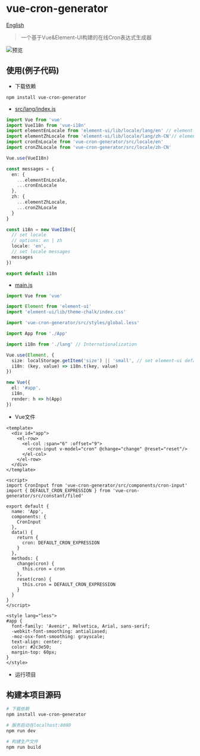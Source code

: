 # vue-cron-generator

[English](./README.md)

> 一个基于Vue&Element-UI构建的在线Cron表达式生成器

![预览](https://raw.githubusercontent.com/ldang264/vue-cron-generator/master/resources/snapshot.png)

## 使用(例子代码)
- 下载依赖
``` bash
npm install vue-cron-generator
```

- [src/lang/index.js](https://github.com/attemper/attemper/blob/master/attemper-admin/src/lang/index.js)  
``` typescript
import Vue from 'vue'
import VueI18n from 'vue-i18n'
import elementEnLocale from 'element-ui/lib/locale/lang/en' // element-ui lang
import elementZhLocale from 'element-ui/lib/locale/lang/zh-CN'// element-ui lang
import cronEnLocale from 'vue-cron-generator/src/locale/en'
import cronZhLocale from 'vue-cron-generator/src/locale/zh-CN'

Vue.use(VueI18n)

const messages = {
  en: {
    ...elementEnLocale,
    ...cronEnLocale
  },
  zh: {
    ...elementZhLocale,
    ...cronZhLocale
  }
}

const i18n = new VueI18n({
  // set locale
  // options: en | zh
  locale: 'en',
  // set locale messages
  messages
})

export default i18n

```

- [main.js](https://github.com/attemper/attemper/blob/master/attemper-admin/src/lang/index.js)  
``` typescript
import Vue from 'vue'

import Element from 'element-ui'
import 'element-ui/lib/theme-chalk/index.css'

import 'vue-cron-generator/src/styles/global.less'

import App from './App'

import i18n from './lang' // Internationalization

Vue.use(Element, {
  size: localStorage.getItem('size') || 'small', // set element-ui default size
  i18n: (key, value) => i18n.t(key, value)
})

new Vue({
  el: '#app',
  i18n,
  render: h => h(App)
})

```

- Vue文件

``` vue
<template>
  <div id="app">
    <el-row>
      <el-col :span="6" :offset="9">
        <cron-input v-model="cron" @change="change" @reset="reset"/>
      </el-col>
    </el-row>
  </div>
</template>

<script>
import CronInput from 'vue-cron-generator/src/components/cron-input'
import { DEFAULT_CRON_EXPRESSION } from 'vue-cron-generator/src/constant/filed'

export default {
  name: 'App',
  components: {
    CronInput
  },
  data() {
    return {
      cron: DEFAULT_CRON_EXPRESSION
    }
  },
  methods: {
    change(cron) {
      this.cron = cron
    },
    reset(cron) {
      this.cron = DEFAULT_CRON_EXPRESSION
    }
  }
}
</script>

<style lang="less">
#app {
  font-family: 'Avenir', Helvetica, Arial, sans-serif;
  -webkit-font-smoothing: antialiased;
  -moz-osx-font-smoothing: grayscale;
  text-align: center;
  color: #2c3e50;
  margin-top: 60px;
}
</style>

```

- 运行项目

## 构建本项目源码

``` bash
# 下载依赖
npm install vue-cron-generator

# 服务启动在localhost:8080
npm run dev

# 构建生产文件
npm run build
```
